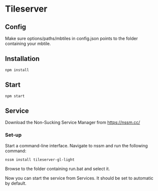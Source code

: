 # Tileserver

## Config
Make sure options/paths/mbtiles in config.json points to the folder containing your mbtile.

## Installation
```npm install```

## Start
```npm start```

## Service
Download the Non-Sucking Service Manager from https://nssm.cc/

### Set-up
Start a command-line interface. Navigate to nssm and run the following command:

```nssm install tileserver-gl-light```

Browse to the folder containing run.bat and select it.

Now you can start the service from Services. It should be set to automatic by default.
